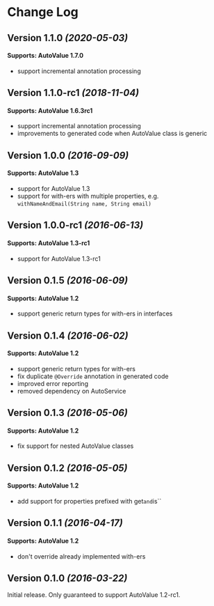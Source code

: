 Change Log
==========

Version 1.1.0 *(2020-05-03)*
----------------------------

#### Supports: AutoValue 1.7.0

- support incremental annotation processing

Version 1.1.0-rc1 *(2018-11-04)*
----------------------------

#### Supports: AutoValue 1.6.3rc1

- support incremental annotation processing
- improvements to generated code when AutoValue class is generic

Version 1.0.0 *(2016-09-09)*
----------------------------

#### Supports: AutoValue 1.3

- support for AutoValue 1.3
- support for with-ers with multiple properties, e.g. `withNameAndEmail(String name, String email)`

Version 1.0.0-rc1 *(2016-06-13)*
----------------------------

#### Supports: AutoValue 1.3-rc1

- support for AutoValue 1.3-rc1

Version 0.1.5 *(2016-06-09)*
----------------------------

#### Supports: AutoValue 1.2

- support generic return types for with-ers in interfaces

Version 0.1.4 *(2016-06-02)*
----------------------------

#### Supports: AutoValue 1.2

- support generic return types for with-ers
- fix duplicate `@Override` annotation in generated code
- improved error reporting
- removed dependency on AutoService

Version 0.1.3 *(2016-05-06)*
----------------------------

#### Supports: AutoValue 1.2

- fix support for nested AutoValue classes

Version 0.1.2 *(2016-05-05)*
----------------------------

#### Supports: AutoValue 1.2

- add support for properties prefixed with get` and `is``

Version 0.1.1 *(2016-04-17)*
----------------------------

#### Supports: AutoValue 1.2

- don't override already implemented with-ers

Version 0.1.0 *(2016-03-22)*
----------------------------

Initial release. Only guaranteed to support AutoValue 1.2-rc1.
